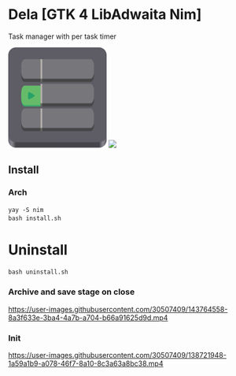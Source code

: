 # Dela [GTK 4 LibAdwaita Nim]
Task manager with per task timer 
  
  
<img src="Dela.svg" width="200">  
<img src="https://github.com/gavr123456789/Dela/assets/30507409/f2ae8003-4b63-47f8-bf99-ba46d0c3c819" width="300">  

## Install
### Arch
`yay -S nim`  
`bash install.sh`  

# Uninstall
`bash uninstall.sh`

### Archive and save stage on close
https://user-images.githubusercontent.com/30507409/143764558-8a3f633e-3ba4-4a7b-a704-b66a91625d9d.mp4  
  
### Init
https://user-images.githubusercontent.com/30507409/138721948-1a59a1b9-a078-46f7-8a10-8c3a63a8bc38.mp4





